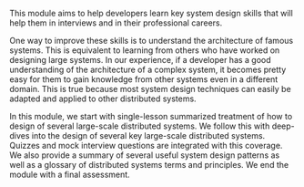 This module aims to help developers learn key system design skills that will help them in interviews and in their professional careers.

One way to improve these skills is to understand the architecture of famous systems. This is equivalent to learning from others who have worked on designing large systems. In our experience, if a developer has a good understanding of the architecture of a complex system, it becomes pretty easy for them to gain knowledge from other systems even in a different domain. This is true because most system design techniques can easily be adapted and applied to other distributed systems.

In this module, we start with single-lesson summarized treatment of how to design of several large-scale distributed systems. We follow this with deep-dives into the design of several key large-scale distributed systems. Quizzes and mock interview questions are integrated with this coverage. We also provide a summary of several useful system design patterns as well as a glossary of distributed systems terms and principles. We end the module with a final assessment.

